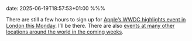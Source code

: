 date: 2025-06-19T18:57:53+01:00
%%%

There are still a few hours to sign up for [Apple’s WWDC highlights event in London this Monday](https://developer.apple.com/events/view/6AYQ3SDS5X/dashboard). I’ll be there. There are also [events at many other locations around the world in the coming weeks](https://developer.apple.com/events/view/upcoming-events?search=WWDC25&formats=inperson).
